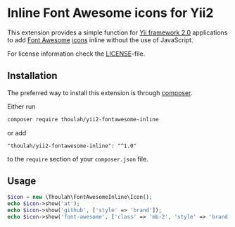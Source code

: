 Inline Font Awesome icons for Yii2
==================================

This extension provides a simple function for [Yii framework 2.0](http://www.yiiframework.com/) applications to add
[Font Awesome](https://fontawesome.com/) [icons](https://fontawesome.com/icons) inline without the use of JavaScript.

For license information check the [LICENSE](https://github.com/Thoulah/yii2-fontawesome-inline/blob/master/LICENSE)-file.

Installation
------------

The preferred way to install this extension is through [composer](https://getcomposer.org/).

Either run

```bash
composer require thoulah/yii2-fontawesome-inline
```

or add

```
"thoulah/yii2-fontawesome-inline": "^1.0"
```

to the `require` section of your `composer.json` file.

Usage
-----

```php
$icon = new \Thoulah\FontAwesomeInline\Icon();
echo $icon->show('at');
echo $icon->show('github', ['style' => 'brand']);
echo $icon->show('font-awesome', ['class' => 'mb-2', 'style' => 'brand']);
```

